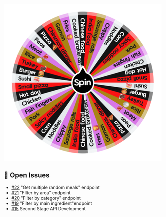 ![Project Screenshot](https://github.com/tgilly93/Dinner_Generator_React/blob/main/images/Dinner_Generator_React_thumb.png?raw=true)

## 🚀 Open Issues


<!-- ISSUES-START -->
- [#22](https://github.com/tgilly93/Dinner_Generator_React/issues/22) "Get multiple random meals" endpoint
- [#21](https://github.com/tgilly93/Dinner_Generator_React/issues/21) "FIlter by area" endpoint
- [#20](https://github.com/tgilly93/Dinner_Generator_React/issues/20) "Filter by category" endpoint
- [#19](https://github.com/tgilly93/Dinner_Generator_React/issues/19) "Filter by main ingredient"endpoint
- [#15](https://github.com/tgilly93/Dinner_Generator_React/issues/15) Second Stage API Development
<!-- ISSUES-END -->
